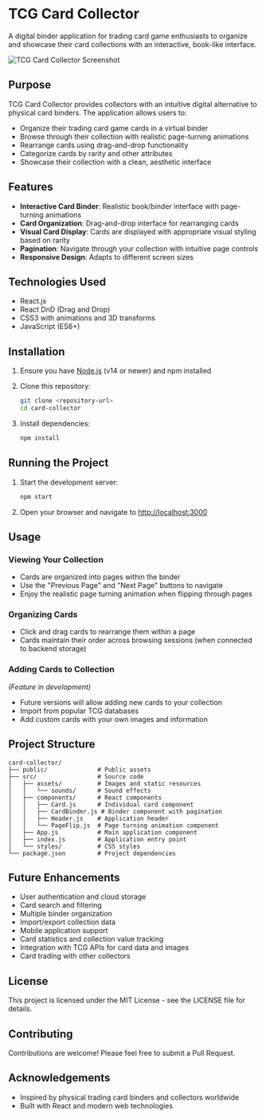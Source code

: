 # TCG Card Collector

A digital binder application for trading card game enthusiasts to organize and showcase their card collections with an interactive, book-like interface.

![TCG Card Collector Screenshot](https://via.placeholder.com/800x450/1e1e1e/ffffff?text=TCG+Card+Collector)

## Purpose

TCG Card Collector provides collectors with an intuitive digital alternative to physical card binders. The application allows users to:

- Organize their trading card game cards in a virtual binder
- Browse through their collection with realistic page-turning animations
- Rearrange cards using drag-and-drop functionality
- Categorize cards by rarity and other attributes
- Showcase their collection with a clean, aesthetic interface

## Features

- **Interactive Card Binder**: Realistic book/binder interface with page-turning animations
- **Card Organization**: Drag-and-drop interface for rearranging cards
- **Visual Card Display**: Cards are displayed with appropriate visual styling based on rarity
- **Pagination**: Navigate through your collection with intuitive page controls
- **Responsive Design**: Adapts to different screen sizes

## Technologies Used

- React.js
- React DnD (Drag and Drop)
- CSS3 with animations and 3D transforms
- JavaScript (ES6+)

## Installation

1. Ensure you have [Node.js](https://nodejs.org/) (v14 or newer) and npm installed

2. Clone this repository:
   ```bash
   git clone <repository-url>
   cd card-collector
   ```

3. Install dependencies:
   ```bash
   npm install
   ```

## Running the Project

1. Start the development server:
   ```bash
   npm start
   ```

2. Open your browser and navigate to [http://localhost:3000](http://localhost:3000)

## Usage

### Viewing Your Collection

- Cards are organized into pages within the binder
- Use the "Previous Page" and "Next Page" buttons to navigate
- Enjoy the realistic page turning animation when flipping through pages

### Organizing Cards

- Click and drag cards to rearrange them within a page
- Cards maintain their order across browsing sessions (when connected to backend storage)

### Adding Cards to Collection

*(Feature in development)*

- Future versions will allow adding new cards to your collection
- Import from popular TCG databases
- Add custom cards with your own images and information

## Project Structure

```
card-collector/
├── public/              # Public assets
├── src/                 # Source code
│   ├── assets/          # Images and static resources
│   │   └── sounds/      # Sound effects
│   ├── components/      # React components
│   │   ├── Card.js      # Individual card component
│   │   ├── CardBinder.js # Binder component with pagination
│   │   ├── Header.js    # Application header
│   │   └── PageFlip.js  # Page turning animation component
│   ├── App.js           # Main application component
│   ├── index.js         # Application entry point
│   └── styles/          # CSS styles
└── package.json         # Project dependencies
```

## Future Enhancements

- User authentication and cloud storage
- Card search and filtering
- Multiple binder organization
- Import/export collection data
- Mobile application support
- Card statistics and collection value tracking
- Integration with TCG APIs for card data and images
- Card trading with other collectors

## License

This project is licensed under the MIT License - see the LICENSE file for details.

## Contributing

Contributions are welcome! Please feel free to submit a Pull Request.

## Acknowledgements

- Inspired by physical trading card binders and collectors worldwide
- Built with React and modern web technologies
